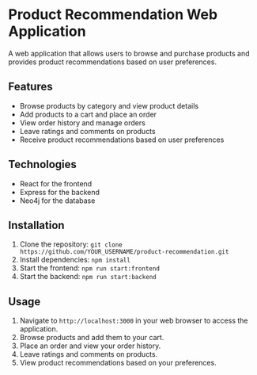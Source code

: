 # Product Recommendation Web Application

A web application that allows users to browse and purchase products and provides product recommendations based on user preferences.
	
## Features

- Browse products by category and view product details
- Add products to a cart and place an order
- View order history and manage orders
- Leave ratings and comments on products
- Receive product recommendations based on user preferences

## Technologies


- React for the frontend
- Express for the backend
- Neo4j for the database

## Installation

1. Clone the repository: `git clone https://github.com/YOUR_USERNAME/product-recommendation.git`
2. Install dependencies: `npm install`
3. Start the frontend: `npm run start:frontend`
4. Start the backend: `npm run start:backend`

## Usage

1. Navigate to `http://localhost:3000` in your web browser to access the application.
2. Browse products and add them to your cart.
3. Place an order and view your order history.
4. Leave ratings and comments on products.
5. View product recommendations based on your preferences.


<!--
## License

This project is licensed under the [MIT License](LICENSE).
-->